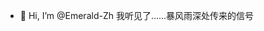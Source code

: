 - 👋 Hi, I’m @Emerald-Zh
我听见了……暴风雨深处传来的信号

<!---
- 👀 I’m interested in ...
- 🌱 I’m currently learning ...
- 💞️ I’m looking to collaborate on ...
- 📫 How to reach me ...
- 😄 Pronouns: ...
- ⚡ Fun fact: ...


Emerald-Zh/Emerald-Zh is a ✨ special ✨ repository because its `README.md` (this file) appears on your GitHub profile.
You can click the Preview link to take a look at your changes.
--->

